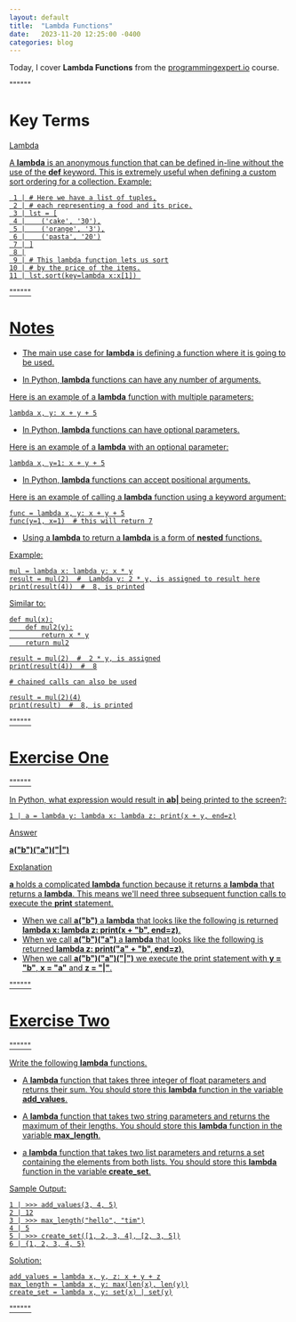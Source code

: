 ```yaml
---
layout: default
title:  "Lambda Functions"
date:   2023-11-20 12:25:00 -0400
categories: blog
---
```


Today, I cover __Lambda Functions__ from the [programmingexpert.io][course-site] course.

""""""

# Key Terms

<u>Lambda<u>

A __lambda__ is an anonymous function that can be defined in-line without the use of the __def__ keyword. This is extremely useful when defining a custom sort ordering for a collection. Example:

     1 | # Here we have a list of tuples,
     2 | # each representing a food and its price.
     3 | lst = [
     4 |    ('cake', '30'),
     5 |    ('orange', '3'),
     6 |    ('pasta', '20')
     7 | ]
     8 |
     9 | # This lambda function lets us sort
    10 | # by the price of the items.
    11 | lst.sort(key=lambda x:x[1]) 

""""""

# Notes

- The main use case for __lambda__ is defining a function where it is going to be used.

- In Python, __lambda__ functions can have any number of arguments. 

Here is an example of a __lambda__ function with multiple parameters:

    lambda x, y: x + y + 5

- In Python, __lambda__ functions can have optional parameters. 

Here is an example of a __lambda__ with an optional parameter:

    lambda x, y=1: x + y + 5

- In Python, __lambda__ functions can accept positional arguments. 

Here is an example of calling a __lambda__ function using a keyword argument:

    func = lambda x, y: x + y + 5
    func(y=1, x=1)  # this will return 7

- Using a __lambda__ to return a __lambda__ is a form of __nested__ functions.

Example:

    mul = lambda x: lambda y: x * y
    result = mul(2)  #  Lambda y: 2 * y, is assigned to result here
    print(result(4))  #  8, is printed

Similar to:

    def mul(x):
        def mul2(y):
            return x * y
        return mul2

    result = mul(2)  #  2 * y, is assigned
    print(result(4))  #  8

    # chained calls can also be used

    result = mul(2)(4)
    print(result)  #  8, is printed
""""""

# Exercise One

""""""

In Python, what expression would result in __ab\|__ being printed to the screen?:

    1 | a = lambda y: lambda x: lambda z: print(x + y, end=z)

<u>Answer<u>

__a("b")("a")("\|")__

<u>Explanation<u>

__a__ holds a complicated __lambda__ function because it returns a __lambda__ that returns a __lambda__. This means we'll need three subsequent function calls to execute the __print__ statement.

- When we call __a("b")__ a __lambda__ that looks like the following is returned __lambda x: lambda z: print(x + "b", end=z)__.
- When we call __a("b")("a")__ a __lambda__ that looks like the following is returned __lambda z: print("a" + "b", end=z)__.
- When we call __a("b")("a")("\|")__ we execute the print statement with __y = "b"__, __x = "a"__ and __z = "\|"__.

""""""

# Exercise Two

""""""

Write the following __lambda__ functions.

- A __lambda__ function that takes three integer of float parameters and returns their sum. You should store this __lambda__ function in the variable __add_values__.

- A __lambda__ function that takes two string parameters and returns the maximum of their lengths. You should store this __lambda__ function in the variable __max_length__.

- a __lambda__ function that takes two list parameters and returns a set containing the elements from both lists. You should store this __lambda__ function in the variable __create_set__.

Sample Output:

    1 | >>> add_values(3, 4, 5)
    2 | 12
    3 | >>> max_length("hello", "tim")
    4 | 5
    5 | >>> create_set([1, 2, 3, 4], [2, 3, 5])
    6 | {1, 2, 3, 4, 5}

Solution:

    add_values = lambda x, y, z: x + y + z
    max_length = lambda x, y: max(len(x), len(y))
    create_set = lambda x, y: set(x) | set(y)

""""""

[course-site]: https://www.programmingexpert.io/index